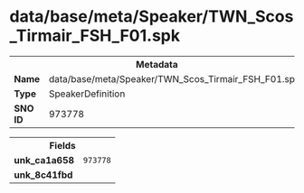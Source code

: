 <h1>data/base/meta/Speaker/TWN_Scos_Tirmair_FSH_F01.spk</h1><table><tr><th colspan="100%">Metadata</th></tr><tr><td><b>Name</b></td><td>data/base/meta/Speaker/TWN_Scos_Tirmair_FSH_F01.spk</td></tr><tr><td><b>Type</b></td><td>SpeakerDefinition</td></tr><tr><td><b>SNO ID</b></td><td>973778</td></tr></table>

<table><tr><th colspan="100%">Fields</th></tr><tr><td><b>unk_ca1a658</b></td><td><code>973778</code></td></tr><tr><td><b>unk_8c41fbd</b></td><td></td></tr></table>


